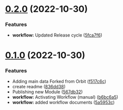 # [0.2.0](https://github.com/DEberhardt/TestFlow/TestFlow/compare/v0.1.0...v0.2.0) (2022-10-30)


### Features

* **workflow:** Updated Release cycle ([5fca7f6](https://github.com/DEberhardt/TestFlow/TestFlow/commit/5fca7f6a012d242bea7f0e7be9bb4e752e2d6b34))



# [0.1.0](https://github.com/DEberhardt/TestFlow/TestFlow/compare/836dd38aeaa02dcb8a29738eac45d9def5c06a3a...v0.1.0) (2022-10-30)


### Features

* Adding main data Forked from Orbit ([f517c6c](https://github.com/DEberhardt/TestFlow/TestFlow/commit/f517c6cdbf6886eb78e99ea0d2741a498e2210ab))
* create readme ([836dd38](https://github.com/DEberhardt/TestFlow/TestFlow/commit/836dd38aeaa02dcb8a29738eac45d9def5c06a3a))
* Publishing new Module ([567db32](https://github.com/DEberhardt/TestFlow/TestFlow/commit/567db326ec669e44fb95f0e156cbccb45e9b51ab))
* **workflow:** Activating Workflow (manual) ([b6bc6a5](https://github.com/DEberhardt/TestFlow/TestFlow/commit/b6bc6a5b3b11a67776aa75031616d859680bae26))
* **workflow:** added workflow documents ([5a5953c](https://github.com/DEberhardt/TestFlow/TestFlow/commit/5a5953c90e6f62234703b7bc971c60bbbb4b23e6))



